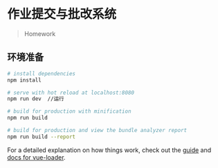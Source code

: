 # 作业提交与批改系统

> Homework

## 环境准备

``` bash
# install dependencies
npm install

# serve with hot reload at localhost:8080
npm run dev  //运行

# build for production with minification
npm run build

# build for production and view the bundle analyzer report
npm run build --report
```

For a detailed explanation on how things work, check out the [guide](http://vuejs-templates.github.io/webpack/) and [docs for vue-loader](http://vuejs.github.io/vue-loader).
